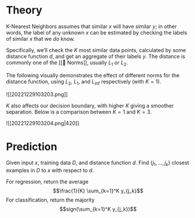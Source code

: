 # Theory
K-Nearest Neighbors assumes that similar $x$ will have similar $y$; in other words, the label of any unknown $x$ can be estimated by checking the labels of similar $x$ that we _do_ know.

Specifically, we’ll check the $K$ most similar data points, calculated by some distance function $d$, and get an aggregate of their labels $y$. The distance is commonly one of the [[📌 Norms]], usually $L_1$ or $L_2$.

The following visually demonstrates the effect of different norms for the distance function, using $L_2$, $L_1$, and $L_{\inf}$ respectively (with $K = 1$).

![[20221229103203.png]]

$K$ also affects our decision boundary, with higher $K$ giving a smoother separation. Below is a comparison between $K=1$ and $K = 3$.

![[20221229103204.png|420]]


# Prediction
Given input $x$, training data $D$, and distance function $d$. Find $\{j_1, \dots, j_k\}$ closest examples in $D$ to $x$ with respect to $d$.

For regression, return the average $$\frac{1}{K} \sum_{k=1}^K y_{j_k}$$
For classification, return the majority $$sign(\sum_{k=1}^K y_{j_k})$$